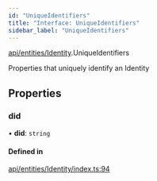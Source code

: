 ```yaml
---
id: "UniqueIdentifiers"
title: "Interface: UniqueIdentifiers"
sidebar_label: "UniqueIdentifiers"
---
```


[api/entities/Identity](../../../../../modules/API/Entities/Identity/Identity.md).UniqueIdentifiers

Properties that uniquely identify an Identity

## Properties

### did

• **did**: `string`

#### Defined in

[api/entities/Identity/index.ts:94](https://github.com/PolymeshAssociation/polymesh-sdk/blob/720afb69c/src/api/entities/Identity/index.ts#L94)
